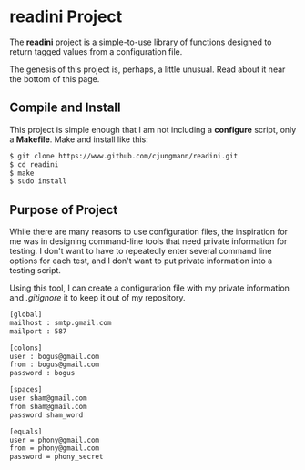 # readini Project

The **readini** project is a simple-to-use library of functions
designed to return tagged values from a configuration file.

The genesis of this project is, perhaps, a little unusual.  Read
about it near the bottom of this page.

## Compile and Install

This project is simple enough that I am not including a **configure**
script, only a **Makefile**.  Make and install like this:

~~~sh
$ git clone https://www.github.com/cjungmann/readini.git
$ cd readini
$ make
$ sudo install
~~~


















## Purpose of Project

While there are many reasons to use configuration files, the
inspiration for me was in designing command-line tools that
need private information for testing.  I don't want to have to
repeatedly enter several command line options for each test,
and I don't want to put private information into a testing
script.

Using this tool, I can create a configuration file with my
private information and *.gitignore* it to keep it out of
my repository.



~~~sh
[global]
mailhost : smtp.gmail.com
mailport : 587

[colons]
user : bogus@gmail.com
from : bogus@gmail.com
password : bogus

[spaces]
user sham@gmail.com
from sham@gmail.com
password sham_word

[equals]
user = phony@gmail.com
from = phony@gmail.com
password = phony_secret

~~~